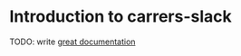 # Introduction to carrers-slack

TODO: write [great documentation](http://jacobian.org/writing/what-to-write/)
